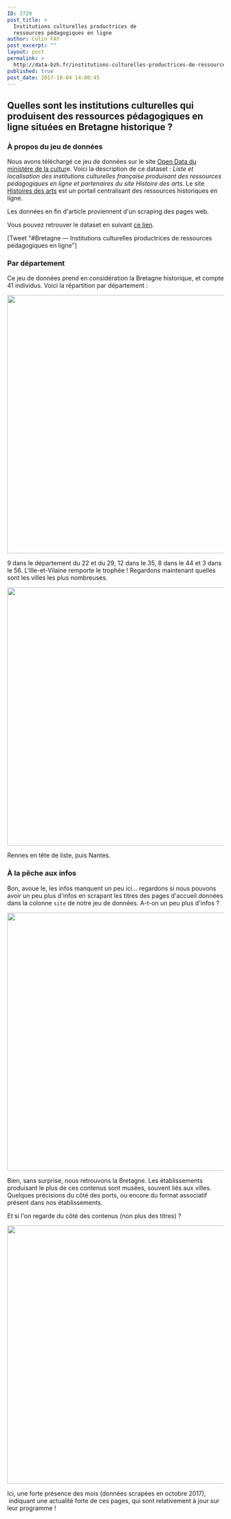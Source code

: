 ```yaml
---
ID: 3729
post_title: >
  Institutions culturelles productrices de
  ressources pédagogiques en ligne
author: Colin FAY
post_excerpt: ""
layout: post
permalink: >
  http://data-bzh.fr/institutions-culturelles-productrices-de-ressources-pedagogiques-ligne/
published: true
post_date: 2017-10-04 14:00:45
---
```

<h2>Quelles sont les institutions culturelles qui produisent des ressources pédagogiques en ligne situées en Bretagne historique ? <!--more--></h2>
<h3>À propos du jeu de données</h3>
Nous avons téléchargé ce jeu de données sur le site <a href="https://data.culturecommunication.gouv.fr/explore/dataset/liste-des-institutions-culturelles-francaise-produisant-des-ressources-pedagogiq/">Open Data du ministère de la cultur</a>e. Voici la description de ce dataset : <em>Liste et localisation des institutions culturelles française produisant des ressources pédagogiques en ligne et partenaires du site Histoire des arts. </em>Le site <a href="http://www.histoiredesarts.culture.fr/">Histoires des arts</a> est un portail centralisant des ressources historiques en ligne.

Les données en fin d'article proviennent d'un scraping des pages web.

Vous pouvez retrouver le dataset en suivant <a href="https://data.culturecommunication.gouv.fr/explore/dataset/liste-des-institutions-culturelles-francaise-produisant-des-ressources-pedagogiq/information/">ce lien</a>.

[Tweet "#Bretagne — Institutions culturelles productrices de ressources pédagogiques en ligne"]
<h3>Par département</h3>
Ce jeu de données prend en considération la Bretagne historique, et compte 41 individus. Voici la répartition par département :

<a href="http://data-bzh.fr/wp-content/uploads/2017/09/effectif-etablissements-culture.png"><img class="aligncenter size-full wp-image-3732" src="http://data-bzh.fr/wp-content/uploads/2017/09/effectif-etablissements-culture.png" alt="" width="1200" height="600" /></a>

9 dans le département du 22 et du 29, 12 dans le 35, 8 dans le 44 et 3 dans le 56. L'Ille-et-Vilaine remporte le trophée ! Regardons maintenant quelles sont les villes les plus nombreuses.

<a href="http://data-bzh.fr/wp-content/uploads/2017/09/villes-representees.png"><img class="aligncenter size-full wp-image-3733" src="http://data-bzh.fr/wp-content/uploads/2017/09/villes-representees.png" alt="" width="1200" height="600" /></a>

Rennes en tête de liste, puis Nantes.
<h3>À la pêche aux infos</h3>
Bon, avoue le, les infos manquent un peu ici... regardons si nous pouvons avoir un peu plus d'infos en scrapant les titres des pages d'accueil données dans la colonne <code>site</code> de notre jeu de données. A-t-on un peu plus d'infos ?

<a href="http://data-bzh.fr/wp-content/uploads/2017/10/webscraping.png"><img class="aligncenter size-full wp-image-3737" src="http://data-bzh.fr/wp-content/uploads/2017/10/webscraping.png" alt="" width="1200" height="600" /></a>

Bien, sans surprise, nous retrouvons la Bretagne. Les établissements produisant le plus de ces contenus sont musées, souvent liés aux villes. Quelques précisions du côté des ports, ou encore du format associatif présent dans nos établissements.

Et si l'on regarde du côté des contenus (non plus des titres) ?

<a href="http://data-bzh.fr/wp-content/uploads/2017/10/web_scraping_par.png"><img class="aligncenter size-full wp-image-3740" src="http://data-bzh.fr/wp-content/uploads/2017/10/web_scraping_par.png" alt="" width="1200" height="600" /></a>

Ici, une forte présence des mois (données scrapées en octobre 2017),  indiquant une actualité forte de ces pages, qui sont relativement à jour sur leur programme !